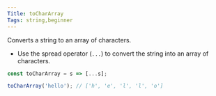 ```yaml
---
Title: toCharArray
Tags: string,beginner
---
```


Converts a string to an array of characters.

- Use the spread operator (`...`) to convert the string into an array of characters.

```js
const toCharArray = s => [...s];
```

```js
toCharArray('hello'); // ['h', 'e', 'l', 'l', 'o']
```
